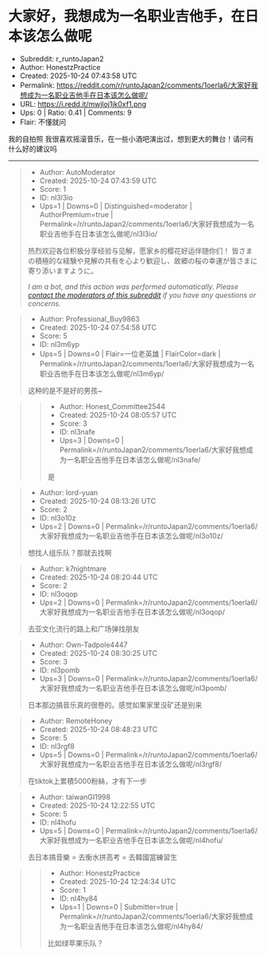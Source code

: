 # 大家好，我想成为一名职业吉他手，在日本该怎么做呢

- Subreddit: r_runtoJapan2
- Author: HonestzPractice
- Created: 2025-10-24 07:43:58 UTC
- Permalink: https://reddit.com/r/runtoJapan2/comments/1oerla6/大家好我想成为一名职业吉他手在日本该怎么做呢/
- URL: https://i.redd.it/mwjloj1jk0xf1.png
- Ups: 0 | Ratio: 0.41 | Comments: 9
- Flair: 不懂就问


我的自拍照
我很喜欢摇滚音乐，在一些小酒吧演出过，想到更大的舞台！请问有什么好的建议吗


---

> - Author: AutoModerator
> - Created: 2025-10-24 07:43:59 UTC
> - Score: 1
> - ID: nl3l3io
> - Ups=1 | Downs=0 | Distinguished=moderator | AuthorPremium=true | Permalink=/r/runtoJapan2/comments/1oerla6/大家好我想成为一名职业吉他手在日本该怎么做呢/nl3l3io/
>
> 热烈欢迎各位积极分享经验与见解，愿家乡的樱花好运伴随你们！
> 皆さまの積極的な経験や見解の共有を心より歓迎し、故郷の桜の幸運が皆さまに寄り添いますように。
> 
> *I am a bot, and this action was performed automatically. Please [contact the moderators of this subreddit](/message/compose/?to=/r/runtoJapan2) if you have any questions or concerns.*

> - Author: Professional_Buy9863
> - Created: 2025-10-24 07:54:58 UTC
> - Score: 5
> - ID: nl3m6yp
> - Ups=5 | Downs=0 | Flair=一位老英雄 | FlairColor=dark | Permalink=/r/runtoJapan2/comments/1oerla6/大家好我想成为一名职业吉他手在日本该怎么做呢/nl3m6yp/
>
> 这种的是不是好的男孩\~

>> - Author: Honest_Committee2544
>> - Created: 2025-10-24 08:05:57 UTC
>> - Score: 3
>> - ID: nl3nafe
>> - Ups=3 | Downs=0 | Permalink=/r/runtoJapan2/comments/1oerla6/大家好我想成为一名职业吉他手在日本该怎么做呢/nl3nafe/
>>
>> 是

> - Author: lord-yuan
> - Created: 2025-10-24 08:13:26 UTC
> - Score: 2
> - ID: nl3o10z
> - Ups=2 | Downs=0 | Permalink=/r/runtoJapan2/comments/1oerla6/大家好我想成为一名职业吉他手在日本该怎么做呢/nl3o10z/
>
> 想找人组乐队？那就去找啊

> - Author: k7nightmare
> - Created: 2025-10-24 08:20:44 UTC
> - Score: 2
> - ID: nl3oqop
> - Ups=2 | Downs=0 | Permalink=/r/runtoJapan2/comments/1oerla6/大家好我想成为一名职业吉他手在日本该怎么做呢/nl3oqop/
>
> 去亚文化流行的路上和广场弹找朋友

> - Author: Own-Tadpole4447
> - Created: 2025-10-24 08:30:25 UTC
> - Score: 3
> - ID: nl3pomb
> - Ups=3 | Downs=0 | Permalink=/r/runtoJapan2/comments/1oerla6/大家好我想成为一名职业吉他手在日本该怎么做呢/nl3pomb/
>
> 日本那边搞音乐真的很卷的。感觉如果家里没矿还是别来

> - Author: RemoteHoney
> - Created: 2025-10-24 08:48:23 UTC
> - Score: 5
> - ID: nl3rgf8
> - Ups=5 | Downs=0 | Permalink=/r/runtoJapan2/comments/1oerla6/大家好我想成为一名职业吉他手在日本该怎么做呢/nl3rgf8/
>
> 在tiktok上累積5000粉絲，才有下一步

> - Author: taiwanGI1998
> - Created: 2025-10-24 12:22:55 UTC
> - Score: 5
> - ID: nl4hofu
> - Ups=5 | Downs=0 | Permalink=/r/runtoJapan2/comments/1oerla6/大家好我想成为一名职业吉他手在日本该怎么做呢/nl4hofu/
>
> 去日本搞音樂 = 去衡水拼高考 = 去韓國當練習生

>> - Author: HonestzPractice
>> - Created: 2025-10-24 12:24:34 UTC
>> - Score: 1
>> - ID: nl4hy84
>> - Ups=1 | Downs=0 | Submitter=true | Permalink=/r/runtoJapan2/comments/1oerla6/大家好我想成为一名职业吉他手在日本该怎么做呢/nl4hy84/
>>
>> 比如绿苹果乐队？
